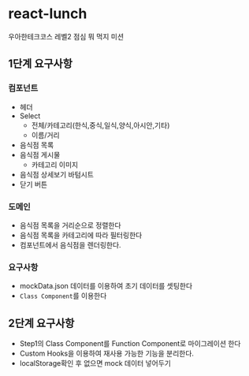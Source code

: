 # react-lunch

우아한테크코스 레벨2 점심 뭐 먹지 미션

## 1단계 요구사항

### 컴포넌트

- 헤더
- Select
  - 전체/카테고리(한식,중식,일식,양식,아시안,기타)
  - 이름/거리
- 음식점 목록
- 음식점 게시물
  - 카테고리 이미지
- 음식점 상세보기 바텀시트
- 닫기 버튼

### 도메인

- 음식점 목록을 거리순으로 정렬한다
- 음식점 목록을 카테고리에 따라 필터링한다
- 컴포넌트에서 음식점을 렌더링한다.

### 요구사항

- mockData.json 데이터를 이용하여 초기 데이터를 셋팅한다
- `Class Component`를 이용한다

## 2단계 요구사항

- Step1의 Class Component를 Function Component로 마이그레이션 한다
- Custom Hooks을 이용하여 재사용 가능한 기능을 분리한다.
- localStorage확인 후 없으면 mock 데이터 넣어두기
